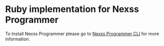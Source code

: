 # Ruby implementation for Nexss Programmer

To Install Nexss Programmer please go to [Nexss Programmer CLI](https://github.com/nexssp/cli#readme) for more information.
